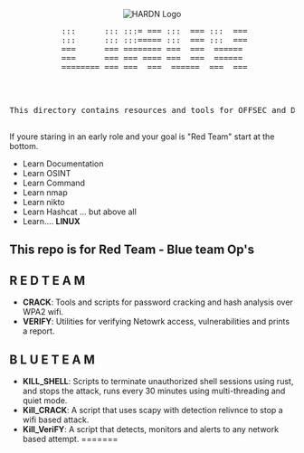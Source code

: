 <p align="center">
    <img src="https://github.com/OpenSource-For-Freedom/HARDN/blob/Primary/Docs/HARDN.png" alt="HARDN Logo" />
</p>

<div align="center">
    <pre>
 :::      ::: :::= === :::  === :::  ===
 :::      ::: :::===== :::  === :::  ===
 ===      === ======== ===  ===  ====== 
 ===      === === ==== ===  ===  ====== 
 ======== === ===  ===  ======  ===  ===
<pre> </pre>
This directory contains resources and tools for OFFSEC and DEFSEC operations in Linux environments. 

</div>

If youre staring in an early role and your goal is "Red Team" start at the bottom.

- Learn Documentation 
- Learn OSINT
- Learn Command
- Learn nmap
- Learn nikto
- Learn Hashcat
... but above all
- Learn.... **LINUX**

## This repo is for Red Team - Blue team Op's

## R  E  D    T  E  A  M
- **CRACK**: Tools and scripts for password cracking and hash analysis over WPA2 wifi.
- **VERIFY**: Utilities for verifying Netowrk access, vulnerabilities and prints a report.

## B  L  U  E    T  E  A  M
- **KILL_SHELL**: Scripts to terminate unauthorized shell sessions using rust, and stops the attack, runs every 30 minutes using multi-threading and quiet mode. 
- **Kill_CRACK**: A script that uses scapy with detection relivnce to stop a wifi based attack.
- **Kill_VeriFY**: A script that detects, monitors and alerts to any network based attempt.
=======
